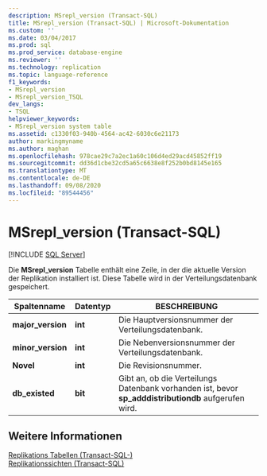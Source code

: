 ```yaml
---
description: MSrepl_version (Transact-SQL)
title: MSrepl_version (Transact-SQL) | Microsoft-Dokumentation
ms.custom: ''
ms.date: 03/04/2017
ms.prod: sql
ms.prod_service: database-engine
ms.reviewer: ''
ms.technology: replication
ms.topic: language-reference
f1_keywords:
- MSrepl_version
- MSrepl_version_TSQL
dev_langs:
- TSQL
helpviewer_keywords:
- MSrepl_version system table
ms.assetid: c1330f03-940b-4564-ac42-6030c6e21173
author: markingmyname
ms.author: maghan
ms.openlocfilehash: 978cae29c7a2ec1a60c106d4ed29acd45852ff19
ms.sourcegitcommit: dd36d1cbe32cd5a65c6638e8f252b0bd8145e165
ms.translationtype: MT
ms.contentlocale: de-DE
ms.lasthandoff: 09/08/2020
ms.locfileid: "89544456"
---
```

# <a name="msrepl_version-transact-sql"></a>MSrepl_version (Transact-SQL)
[!INCLUDE [SQL Server](../../includes/applies-to-version/sqlserver.md)]

  Die **MSrepl_version** Tabelle enthält eine Zeile, in der die aktuelle Version der Replikation installiert ist. Diese Tabelle wird in der Verteilungsdatenbank gespeichert.  
  
|Spaltenname|Datentyp|BESCHREIBUNG|  
|-----------------|---------------|-----------------|  
|**major_version**|**int**|Die Hauptversionsnummer der Verteilungsdatenbank.|  
|**minor_version**|**int**|Die Nebenversionsnummer der Verteilungsdatenbank.|  
|**Novel**|**int**|Die Revisionsnummer.|  
|**db_existed**|**bit**|Gibt an, ob die Verteilungs Datenbank vorhanden ist, bevor **sp_adddistributiondb** aufgerufen wird.|  
  
## <a name="see-also"></a>Weitere Informationen  
 [Replikations Tabellen &#40;Transact-SQL-&#41;](../../relational-databases/system-tables/replication-tables-transact-sql.md)   
 [Replikationssichten &#40;Transact-SQL&#41;](../../relational-databases/system-views/replication-views-transact-sql.md)  
  
  
